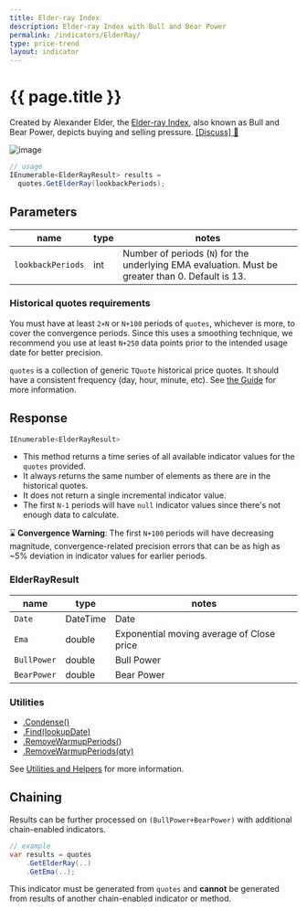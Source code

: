 ```yaml
---
title: Elder-ray Index
description: Elder-ray Index with Bull and Bear Power
permalink: /indicators/ElderRay/
type: price-trend
layout: indicator
---
```


# {{ page.title }}

Created by Alexander Elder, the [Elder-ray Index](https://www.investopedia.com/terms/e/elderray.asp), also known as Bull and Bear Power, depicts buying and selling pressure.
[[Discuss] :speech_balloon:]({{site.github.repository_url}}/discussions/378 "Community discussion about this indicator")

![image]({{site.baseurl}}/assets/charts/ElderRay.png)

```csharp
// usage
IEnumerable<ElderRayResult> results =
  quotes.GetElderRay(lookbackPeriods);
```

## Parameters

| name | type | notes
| -- |-- |--
| `lookbackPeriods` | int | Number of periods (`N`) for the underlying EMA evaluation.  Must be greater than 0.  Default is 13.

### Historical quotes requirements

You must have at least `2×N` or `N+100` periods of `quotes`, whichever is more, to cover the convergence periods.  Since this uses a smoothing technique, we recommend you use at least `N+250` data points prior to the intended usage date for better precision.

`quotes` is a collection of generic `TQuote` historical price quotes.  It should have a consistent frequency (day, hour, minute, etc).  See [the Guide]({{site.baseurl}}/guide/#historical-quotes) for more information.

## Response

```csharp
IEnumerable<ElderRayResult>
```

- This method returns a time series of all available indicator values for the `quotes` provided.
- It always returns the same number of elements as there are in the historical quotes.
- It does not return a single incremental indicator value.
- The first `N-1` periods will have `null` indicator values since there's not enough data to calculate.

:hourglass: **Convergence Warning**: The first `N+100` periods will have decreasing magnitude, convergence-related precision errors that can be as high as ~5% deviation in indicator values for earlier periods.

### ElderRayResult

| name | type | notes
| -- |-- |--
| `Date` | DateTime | Date
| `Ema` | double | Exponential moving average of Close price
| `BullPower` | double | Bull Power
| `BearPower` | double | Bear Power

### Utilities

- [.Condense()]({{site.baseurl}}/utilities#condense)
- [.Find(lookupDate)]({{site.baseurl}}/utilities#find-indicator-result-by-date)
- [.RemoveWarmupPeriods()]({{site.baseurl}}/utilities#remove-warmup-periods)
- [.RemoveWarmupPeriods(qty)]({{site.baseurl}}/utilities#remove-warmup-periods)

See [Utilities and Helpers]({{site.baseurl}}/utilities#utilities-for-indicator-results) for more information.

## Chaining

Results can be further processed on `(BullPower+BearPower)` with additional chain-enabled indicators.

```csharp
// example
var results = quotes
    .GetElderRay(..)
    .GetEma(..);
```

This indicator must be generated from `quotes` and **cannot** be generated from results of another chain-enabled indicator or method.
